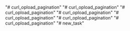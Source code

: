 "# curl_opload_pagination" 
"# curl_opload_pagination" 
"# curl_opload_pagination" 
"# curl_opload_pagination" 
"# curl_opload_pagination" 
"# curl_opload_pagination" 
"# curl_opload_pagination" 
"# new_task" 
